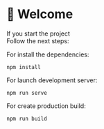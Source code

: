 # 🚀 Welcome

If you start the project
<br>
Follow the next steps:

For install the dependencies:
```
npm install
```

For launch development server:
```
npm run serve
```


For create production build:
```
npm run build
```
